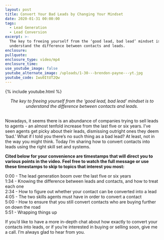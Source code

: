 ```yaml
---
layout: post
title: Convert Your Bad Leads by Changing Your Mindset
date: 2020-01-31 00:00:00
tags:
  - Lead Generation
  - Lead Conversion
excerpt: >-
  The key to freeing yourself from the ‘good lead, bad lead’ mindset is to
  understand the difference between contacts and leads.
enclosure:
pullquote:
enclosure_type: video/mp4
enclosure_time:
use_youtube_image: false
youtube_alternate_image: /uploads/1-30---brendon-payne---yt.jpg
youtube_code: Iwu0ItUT2Qw
---
```


{% include youtube.html %}

<center><em>The key to freeing yourself from the ‘good lead, bad lead’ mindset is to understand the difference between contacts and leads.</em></center>

<br>Nowadays, it seems there is an abundance of companies trying to sell leads to agents - an almost tenfold increase from the last five or six years. I’ve seen agents get picky about their leads, dismissing outright ones they deem ‘bad.’ What if I told you there’s no such thing as a bad lead? At least, not in the way you might think. Today I’m sharing how to convert contacts into leads using the right skill set and systems.

**Cited below for your convenience are timestamps that will direct you to various points in the video. Feel free to watch the full message or use these timestamps to skip to topics that interest you most:**

0:00 - The lead generation boom over the last five or six years<br>1:34 - Knowing the difference between leads and contacts, and how to treat each one<br>2:34 - How to figure out whether your contact can be converted into a lead<br>4:05 - The two skills agents must have in order to convert a contact<br>5:00 - How to ensure that you still convert contacts who are buying further on down the road<br>5:51 - Wrapping things up

If you’d like to have a more in-depth chat about how exactly to convert your contacts into leads, or if you’re interested in buying or selling soon, give me a call. I’m always glad to hear from you.